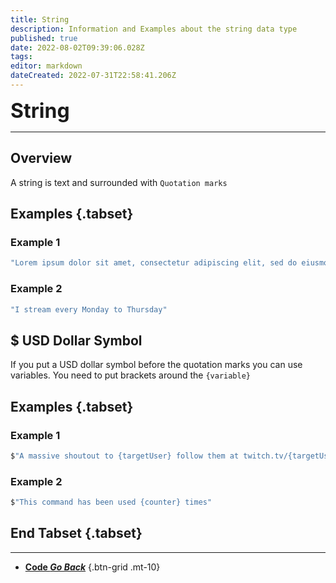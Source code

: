 ```yaml
---
title: String
description: Information and Examples about the string data type
published: true
date: 2022-08-02T09:39:06.028Z
tags: 
editor: markdown
dateCreated: 2022-07-31T22:58:41.206Z
---
```


<font size="+3" class="mdi mdi-format-quote-open primary--text"><b> String</b></font>

---

## Overview

A string is text and surrounded with `Quotation marks`

## Examples {.tabset}
### Example 1
```csharp
"Lorem ipsum dolor sit amet, consectetur adipiscing elit, sed do eiusmod tempor incididunt ut labore et dolore magna aliqua."
```
### Example 2
```csharp
"I stream every Monday to Thursday"
```

## $ USD Dollar Symbol

If you put a USD dollar symbol before the quotation marks you can use variables. You need to put brackets around the `{variable}`

## Examples {.tabset}
### Example 1
```csharp
$"A massive shoutout to {targetUser} follow them at twitch.tv/{targetUserName} they we're last playing {game}"
```
### Example 2
```csharp
$"This command has been used {counter} times"
```

## End Tabset {.tabset}

---

- [<i class="mdi mdi-chevron-left"></i> **Code *Go Back***](/en/Sub-Actions/Code)
{.btn-grid .mt-10}